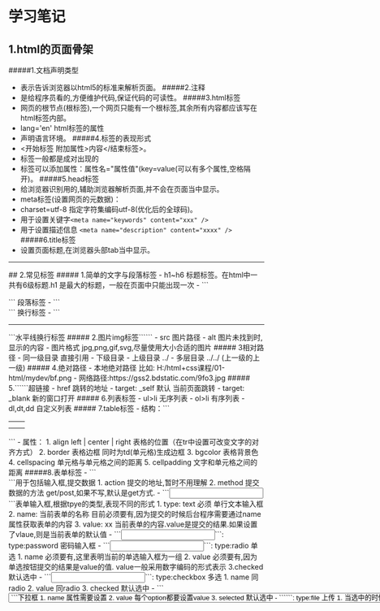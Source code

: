 # 学习笔记
## 1.html的页面骨架
#####1.文档声明类型
- 表示告诉浏览器以html5的标准来解析页面。
#####2.注释
- 是给程序员看的,方便维护代码,保证代码的可读性。
#####3.html标签 
- 网页的根节点(根标签),一个网页只能有一个根标签,其余所有内容都应该写在html标签内部。
- lang='en' html标签的属性
- 声明语言环境。
#####4.标签的表现形式
- <开始标签 附加属性>内容</结束标签>。
- 标签一般都是成对出现的
- 标签可以添加属性：属性名="属性值"(key=value(可以有多个属性,空格隔开)。
#####5.head标签
- 给浏览器识别用的,辅助浏览器解析页面,并不会在页面当中显示。
- meta标签(设置网页的元数据)：
- charset=utf-8 指定字符集编码utf-8(优化后的全球码)。
 - 用于设置关键字```<meta name="keywords" content="xxx" />```
 - 用于设置描述信息 ```<meta name="description" content="xxxx" />```
#####6.title标签 
- 设置页面标题,在浏览器头部tab当中显示。
<hr>
## 2.常见标签
##### 1.简单的文字与段落标签
- h1~h6 标题标签。在html中一共有6级标题.h1 是最大的标题，一般在页面中只能出现一次
- ```<p>``` 段落标签
- ```<br/>``` 换行标签
- ```<hr/> ```水平线换行标签
##### 2.图片img标签```<img src="" alt="">```
- src 图片路径
- alt 图片未找到时,显示的内容
- 图片格式 jpg,png,gif,svg,尽量使用大小合适的图片
##### 3相对路径
- 同一级目录 直接引用
- 下级目录
- 上级目录 ../
- 多层目录 ../../ (上一级的上一级)
##### 4.绝对路径
- 本地绝对路径 比如: H:/html+css课程/01-html/mydev/bf.png
- 网络路径:https://gss2.bdstatic.com/9fo3.jpg
##### 5.```<a>```超链接
- href 跳转的地址
- target: _self 默认 当前页面跳转
- target: _blank 新的窗口打开
##### 6.列表标签
- ul>li 无序列表
- ol>li 有序列表
- dl,dt,dd 自定义列表
##### 7.table标签
- 结构：```<table><tr><td></td><td></td></tr><tr><td></td><td></td></tr></table>```
- 属性：
    1. align left | center | right 表格的位置（在tr中设置可改变文字的对齐方式）
    2. border 表格边框 同时为td(单元格)生成边框
    3. bgcolor 表格背景色
    4. cellspacing 单元格与单元格之间的距离
    5. cellpadding 文字和单元格之间的距离
#####8.表单标签
- ```<form>```用于包括输入框,提交数据
    1. action 提交的地址,暂时不用理解
    2. method 提交数据的方法 get/post,如果不写,默认是get方式.
- ```<input>```表单输入框,根据tpye的类型,表现不同的形式
    1. type: text 必须 单行文本输入框
    2. name: 当前表单的名称 目前必须要有,因为提交的时候后台程序需要通过name属性获取表单的内容
    3. value: xx 当前表单的内容.value是提交的结果.如果设置了vlaue,则是当前表单的默认值
- ```<input>```: type:password 密码输入框
- ```<input>```: type:radio 单选
    1. name 必须要有,这里表明当前的单选输入框为一组
    2. value 必须要有,因为单选按钮提交的结果是value的值. value一般采用数字编码的形式表示
    3.checked 默认选中
- ```<input>```: type:checkbox 多选
    1. name 同radio
    2. value 同radio
    3. checked 默认选中
- ```<select><option>```下拉框
    1. name 属性需要设置
    2. value 每个option都要设置value
    3. selected 默认选中
- ```<input>```: type:file 上传
    1. 当选中的时候 ,实际文件并没有被上传上来
    2. multiple 可以实现多选
- ```<textarea>```:多行文本输入框
    1. cols /rows 文本框的宽度和高度
    2. name值需要设置,value指的是标签内部的内容
- ```<input>```type:submit 提交按钮
    1. value 按钮显示的内容
    2. 点击后表单被提交到 form.action 配置的地址
- ```<label>```用于包括输入框的头部和输入框 使之称为一体。多用于单选和多选。
- readonly 只读属性，输入框内容不能更改。
- disabled 禁用 表单的值再提交时会被舍弃。
- ```<fieldset> <legend>``` 可以实现表单的分组。
- get提交
    1. 参数被放到地址提交
    2. 不安全
    3. 地址栏拼接的参数长度有限,一般是<4k
    4. 一般用于获取数据
- post提交
    1. 地址栏不显示提交内容,再请求体显示
    2. 相对安全
    3. 提交的数据量没有上限
    4. 一般用于提交保存数据
    <hr>
##  3.css基础
##### 1.什么是CSS
- 全称层叠样式表 (Cascading Style Sheets),用于实现页面的样式层叠,简单来说就是一个元素可以多次对他设置同一个样式,但是具体生效情况看哪一次权重更高
##### 2.CSS的书写位置
- 行内样式 ```<p style="color: red; font-size: 24px;">这是一个p标签</p>```
- 内部样式 ```<style>p{color: red;font-size: 24px;}</style>```
- 外部引入 ```<link rel="stylesheet" href="style.css">```
- 区别
    1. 行内样式 严重耦合 用的很少
    2. 内部样式 测试使用 当前页面的样式只能当前页面使用
    3. 外部样式 上线使用 多个页面可以复用样式
##### 3.选择器
- 简单选择器
    1. 标签选择器
    2. id 选择器
    3. class 选择器
- 复杂选择器
    1. 交集选择器
    2. 并集选择器
    3. 后代选择器
    4. 通配符
##### 4.CSS的特性
- 继承性
- 层叠性
##### 5.CSS权重问题
- 行内样式 > id 选择器 > class 选择器 >标签选择器
- 复杂选择器权重计算 - 行内样式 1000 - id 选择器 100 - class 选择器 10 - 标签选择器 1 - 通配符/继承属性 0
- 如果两个选择器是一样的,遵循就近原则
- 如果写了相同的选择器, 希望某个选择器权重更高,添加 class 即可
##### 6. CSS单位
- px 像素单位
- em 基于当前字体的倍数： text-indent: 2em;
- 颜色 - 预定义颜色： blue yellow pink purple red 等 - 十六进制： 每两位表示一种颜色的深度 分别表示 red green blue; 比如： #ff00ff
##### 7. CSS常用属性
属性名称|	属性作用|值
:--:|:--:|:--:
width / height|宽高(块状单位有效)|px 百分比 em 等
background-color|背景颜色|color
cololr|字体颜色|color
font-size|字体大小|	px em 等
text-align|文字对齐方式|center left right
text-indent|首行缩进|px em 等    
font-family|字体|微软雅黑 Microsoft YaHei、黑体 SimHei、Arial 等
font-weight|字体加粗|100-900.加粗 700-900/ bolder lighter normal
line-height|行高|单位： px /倍数 / 百分比 ;- 设置文字的行间距- 单行文字垂直居中 ：行高=父类盒子高度
font|字体缩写|font:italic bolder 20px/1.2 'Arial','Microsoft YaHei'
#####8.背景图片
 属性名称|属性作用|值
:---|:---|:---
background-color|背景图片颜色|color
background-image|背景图片|url(‘1.png’);
background-repeat|平铺方式|repeat 、 no-repeat 、 repeat-x 、 repeat-y
background-position|图片位置|eft、 right、 top、 bottom、 center
background-attachment	|背景滚动|scroll、fixed (注意：基于 body 的定位）
background|简写（顺序不能错）|background: green url(1.jpg) no-repeat center center fixed;
<hr>
## 4.盒子模型
##### 1.标签的表现形式
- 块状标签 独占一行，宽高有效。 比如： div p h1~h6 form table hr br ul>li ol>li dl>dt/dd
- 行内块标签 可以同一行显示，宽高有效。 比如: input select img button
- 行内标签 可以同一行显示，但是宽高无效， margin-top/margin-bottom 无效。。 比如： a span strong del ins em i b 等字体标签
##### 2.什么是盒子模型
- CSS处理网页时，它认为每个元素都包含在一个不可见的盒子里。包含内容区域、 padding（内边距） 、 border（边框）、margin（盒子与盒子的距离）
- 所有的页面的元素都可以看成是一个盒子，占据一定的页面空间
##### 3.padding
- padding:10px 20px 30px 40px 这样会设置元素的上、右、下、左四个方向的内边距。
- padding:10px 20px 30px; 分别指定上、左右、下四个方向的内边距
- padding:10px 20px; 分别指定上下、左右四个方向的内边距
- padding:10px;同时指定上左右下四个方向的内边距
- 同时在css中还提供了padding-top、padding-left、padding-right、padding-bottom分别用来指定四个方向的内边距。
##### 4.margin
- 用法和padding类似，同样也提供了四个方向的margin-top/right/bottom/left。
- margin: xxx auto;可以使元素居中。
- 嵌套崩塌：两个盒子发生嵌套的时候，给子类设置maring会给父类造成一种崩塌现象，子类的margin-top没有效果，而直接作用到父类。
    - 解决方案： 1. 父类 overflow: hidden ; 2. 父类 设置极小的padding
    - 重叠： 如果垂直两个块状元素同时设置了margin-bottom和margin-top,那么这两个值将会发生重叠,不会累加，哪个值大用哪个。
- margin-top/margin-bottom 对于行内元素无效。
##### 5.border
- 可以在元素周围创建边框，边框是元素可见框的最外部。
- border:1px solid red 分别指定了边框的宽度、颜色和样式,是一种缩写： border-widht: border-style border-color
- border-style: none (默认) / dashed(虚线) / dotted（点） / solid(实线) / double(双实线)
- 可以单独设置某一条边框： border-right: 20px solid blue.
##### 6.影响盒子大小的因素

- border
- padding 特殊：继承的盒子在父盒子宽度范围内padding值不会影响该盒子大小。
##### 7.display 我们可以通过修改display来修改元素的性质。
- – block：设置元素为块元素
- – inline：设置元素为行内元素
- – inline-block：设置元素为行内块元素
- – none：隐藏元素

- 转换的必要性：比如可以把a标签转换为块状元素，进而实现一个按钮的样式。
- visibility 和display不同，使用visibility隐藏一个元素，隐藏后其在文档中所占的位置会依然保持，不会被其他元素覆盖。
##### 8.overflow 相关标签里面的内容超出了样式的宽度和高度时如何处理
- – visible：默认值
- – scroll：添加滚动条
- – auto：根据需要添加滚动条
- – hidden：隐藏超出盒子的内容
– hidden：隐藏超出盒子的内容
<style>
        .d1{
			width: 200px;
			height: 200px;
			background-color: green;
			overflow: auto;
			/*overflow: scroll;
			overflow: hidden;*/
		}
</style>
##### 9.文档流
- 块状标签独占一行
- 行内元素可以同一行显示，如果不够会自动换行自上而下的展示
<hr>
##5.浮动
#####1.浮动指的是使元素脱离原来的文本流，在父元素中浮动起来。

##### 2.浮动使用float属性可选值：
    - – none：不浮动
    - – left：向左浮动
    - – right：向右浮动
##### 3.浮动的特点
- 块级元素和行内元素都可以浮动，当一个行内元素浮动以后将会自动变为一个块级元素.
- 当一个块级元素浮动以后，宽度会默认被内容撑开，所以- 当漂浮一个块级元素时我们都会为其指定一个宽度。
浮动的表现形式
- 当一个元素浮动以后，其下方的元素会上移。元素中的内容将会围绕在元素的周围。
- 浮动会使元素完全脱离文本流，也就是不再在文档中在占用位置。
- 元素设置浮动以后，会一直向上漂浮直到遇到父元素的边界或者其他浮动元素。
- 元素浮动以后即完全脱离文档流，这时不会再影响父元素的高度。也就是浮动元素不会撑开父元素。
- 浮动元素默认会变为块元素，即使设置display:inline以后其依然是个块元素。
##### 11.浮动的影响
    1. 如果子类元素设置了浮动，而父类元素没有设置高度，或    者高度比子类元素小，那么子类元素脱离了文档流，就无法    把父类盒子撑开。那么整个文档的结构将受到破快。
    2. 清除浮动的影响：
    3. 严格计算父类盒子高度
    4. clear: left/right/both 不允许当前元素的left/  right/both有浮动元素。
    5. 在浮动元素的最后面追加一个空的div,设置clear:both即    可清除浮动的影响。
    6. 因为浮动会对文档流造成影响，所以能用流式布局 就不要   使用浮动。
    7. 补充：1.display：inline-block 标签的换行符会被显  示为空格 2.float:right 会改变标签的前后顺序。
## 6.定位
##### 1.什么是定位
- 通过postion属性可以实现元素的定位。元素定位之后，需要通过设置left和top值对元素定位。
- position属性可以把一个元素放置到网页中的任何位置。
- 可选值（static 默认）：
        – static
        – relative
        – absolute
        – fixed 
##### 2.relative 相对定位 
- 相对元素本身的位置定位
    - 每个元素在页面的文档流中都有一个自然位置。相对于这个对元   素进行移动就称为相对定位。周围的元素完全不受此影响。
    - 当开启了相对定位以后，可以使用top、right、bottom、left四个属性对元素进行定位。
    - 如果不设置元素的偏移量，元素位置不会发生改变。
    - 相对定位不会使元素脱离文本流。元素在文本流中的位置不会改变。
    - 相对定位不会改变元素原来的特性。
    - 相对定位会使元素的层级提升，使元素可以覆盖文本流中的元素。
##### 3.fixed 固定定位
- 元素会被锁定在屏幕的某个位置上，当访问者滚动网页时，固定元素会在屏幕上保持不动。
- 固定定位不占据原来的位置，会脱标。
- 给元素设置固定定位之后，元素位置从浏览器左上角出发。
- 可以将行内元素转换为行内块元素。
##### 4.z-index
-  当元素开启定位以后就可以设置z-index这个属性。默认是0.值越大，越靠上。
- z-index可以指定一个整数作为参数，值越大元素显示的优先级越高，也就是z-index值较大的元素会显示在网页的最上层。
##### 5.规避脱标流
- 经验： 一般布局采用标准流，如果布局实现不了用浮动。定位一般用于解决小范围的某个标签的位置。

- 能用标准流（没有脱标）解决就不用浮动
- 解决不了就考虑有浮动（页面布局类型，“不完全脱标”）
- 浮动解决不了用定位（小图标，完全脱标，不影响内容）
## 7. 经验
- 可以在浏览器检查的界面调试代码，这样可以比较方便地修改一些参数。
- 修改行高可以让文字向上或者向下移动。
- "左浮动"，"右定位"
- 去思否、简书、掘金等网站查阅相关知识和文档。
## 8. 总结
来到不凡学习已经十天左右了，这段时间里我主要学习了html基础和CSS基础。也在老师的指导下完成了几个小页面，期间也是遇到了许多预料之外的问题，在老师和同学的帮助下也解决了这些问题。我认为我现在可以独立地完成一些简单的静态页面了。这是我第一次写学习笔记，虽说基本上是拷贝老师发的课件，但是我在整理的同时，也是将这些知识又过了一遍。我今后会把这个笔记当做自己的复习资料，温故而知新！




